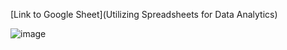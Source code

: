 [Link to Google Sheet](Utilizing Spreadsheets for Data Analytics)

![image](https://github.com/user-attachments/assets/79ab34aa-708c-4bc1-ab7c-7a065e4c0000)
